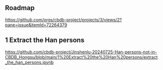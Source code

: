 ## Roadmap

https://github.com/orgs/cbdb-project/projects/3/views/2?pane=issue&itemId=72264379

## 1 Extract the Han persons

https://github.com/cbdb-project/Jinshenlu-20240725-Han-persons-not-in-CBDB_Hongsu/blob/main/1%20Extract%20the%20Han%20persons/extract_the_han_persons.ipynb
